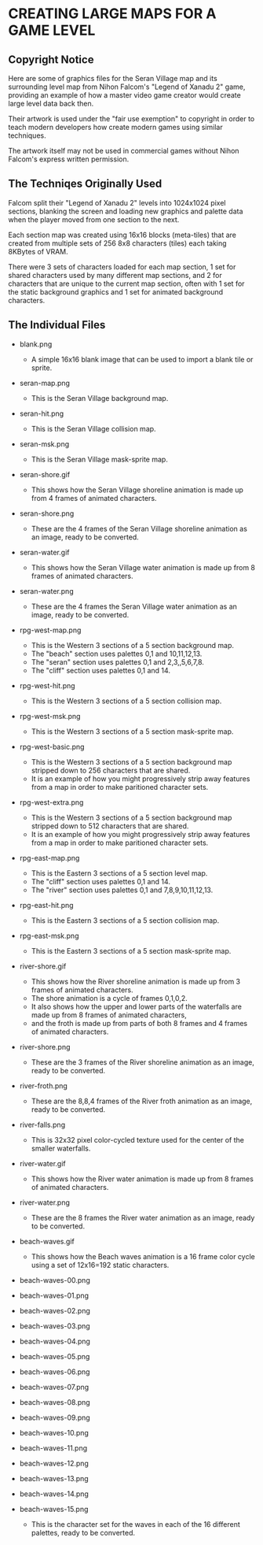 # CREATING LARGE MAPS FOR A GAME LEVEL

## Copyright Notice

Here are some of graphics files for the Seran Village map and its surrounding
level map from Nihon Falcom's "Legend of Xanadu 2" game, providing an example
of how a master video game creator would create large level data back then.

Their artwork is used under the "fair use exemption" to copyright in order to
teach modern developers how create modern games using similar techniques.

The artwork itself may not be used in commercial games without Nihon Falcom's
express written permission.


## The Techniqes Originally Used

Falcom split their "Legend of Xanadu 2" levels into 1024x1024 pixel sections,
blanking the screen and loading new graphics and palette data when the player
moved from one section to the next.

Each section map was created using 16x16 blocks (meta-tiles) that are created
from multiple sets of 256 8x8 characters (tiles) each taking 8KBytes of VRAM.

There were 3 sets of characters loaded for each map section, 1 set for shared
characters used by many different map sections, and 2 for characters that are
unique to the current map section, often with 1 set for the static background
graphics and 1 set for animated background characters.


## The Individual Files

* blank.png
  - A simple 16x16 blank image that can be used to import a blank tile or sprite.


* seran-map.png
  - This is the Seran Village background map.

* seran-hit.png
  - This is the Seran Village collision map.

* seran-msk.png
  - This is the Seran Village mask-sprite map.

* seran-shore.gif
  - This shows how the Seran Village shoreline animation is made up from 4 frames of animated characters.

* seran-shore.png
  - These are the 4 frames of the Seran Village shoreline animation as an image, ready to be converted.

* seran-water.gif
  - This shows how the Seran Village water animation is made up from 8 frames of animated characters.

* seran-water.png
  - These are the 4 frames the Seran Village water animation as an image, ready to be converted.


* rpg-west-map.png
  - This is the Western 3 sections of a 5 section background map.
  - The "beach" section uses palettes 0,1 and 10,11,12,13.
  - The "seran" section uses palettes 0,1 and 2,3,,5,6,7,8.
  - The "cliff" section uses palettes 0,1 and 14.

* rpg-west-hit.png
  - This is the Western 3 sections of a 5 section collision map.

* rpg-west-msk.png
  - This is the Western 3 sections of a 5 section mask-sprite map.

* rpg-west-basic.png
  - This is the Western 3 sections of a 5 section background map stripped down to 256 characters that are shared.
  - It is an example of how you might progressively strip away features from a map in order to make paritioned character sets.

* rpg-west-extra.png
  - This is the Western 3 sections of a 5 section background map stripped down to 512 characters that are shared.
  - It is an example of how you might progressively strip away features from a map in order to make paritioned character sets.


* rpg-east-map.png
  - This is the Eastern 3 sections of a 5 section level map.
  - The "cliff" section uses palettes 0,1 and 14.
  - The "river" section uses palettes 0,1 and 7,8,9,10,11,12,13.

* rpg-east-hit.png
  - This is the Eastern 3 sections of a 5 section collision map.

* rpg-east-msk.png
  - This is the Eastern 3 sections of a 5 section mask-sprite map.


* river-shore.gif
  - This shows how the River shoreline animation is made up from 3 frames of animated characters.
  - The shore animation is a cycle of frames 0,1,0,2.
  - It also shows how the upper and lower parts of the waterfalls are made up from 8 frames of animated characters,
  - and the froth is made up from parts of both 8 frames and 4 frames of animated characters.

* river-shore.png
  - These are the 3 frames of the River shoreline animation as an image, ready to be converted.

* river-froth.png
  - These are the 8,8,4 frames of the River froth animation as an image, ready to be converted.

* river-falls.png
  - This is 32x32 pixel color-cycled texture used for the center of the smaller waterfalls.

* river-water.gif
  - This shows how the River water animation is made up from 8 frames of animated characters.

* river-water.png
  - These are the 8 frames the River water animation as an image, ready to be converted.


* beach-waves.gif
  - This shows how the Beach waves animation is a 16 frame color cycle using a set of 12x16=192 static characters.

* beach-waves-00.png
* beach-waves-01.png
* beach-waves-02.png
* beach-waves-03.png
* beach-waves-04.png
* beach-waves-05.png
* beach-waves-06.png
* beach-waves-07.png
* beach-waves-08.png
* beach-waves-09.png
* beach-waves-10.png
* beach-waves-11.png
* beach-waves-12.png
* beach-waves-13.png
* beach-waves-14.png
* beach-waves-15.png
  - This is the character set for the waves in each of the 16 different palettes, ready to be converted.
